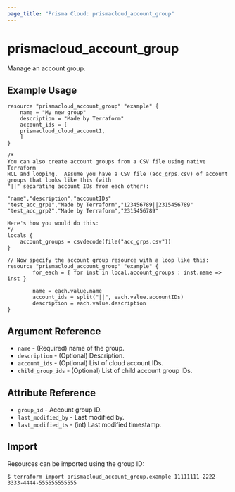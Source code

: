 ```yaml
---
page_title: "Prisma Cloud: prismacloud_account_group"
---
```


# prismacloud_account_group

Manage an account group.

## Example Usage

```hcl
resource "prismacloud_account_group" "example" {
    name = "My new group"
    description = "Made by Terraform"
    account_ids = [
    prismacloud_cloud_account1,
    ]
}

/*
You can also create account groups from a CSV file using native Terraform
HCL and looping.  Assume you have a CSV file (acc_grps.csv) of account groups that looks like this (with
"||" separating account IDs from each other):

"name","description","accountIDs"
"test_acc_grp1","Made by Terraform","123456789||2315456789"
"test_acc_grp2","Made by Terraform","2315456789"

Here's how you would do this:
*/
locals {
    account_groups = csvdecode(file("acc_grps.csv"))
}

// Now specify the account group resource with a loop like this:
resource "prismacloud_account_group" "example" {
        for_each = { for inst in local.account_groups : inst.name => inst }

        name = each.value.name
        account_ids = split("||", each.value.accountIDs)
        description = each.value.description
}
```

## Argument Reference

* `name` - (Required) name of the group.
* `description` - (Optional) Description.
* `account_ids` - (Optional) List of cloud account IDs.
* `child_group_ids` - (Optional) List of child account group IDs.

## Attribute Reference

* `group_id` - Account group ID.
* `last_modified_by` - Last modified by.
* `last_modified_ts` - (int) Last modified timestamp.

## Import

Resources can be imported using the group ID:

```
$ terraform import prismacloud_account_group.example 11111111-2222-3333-4444-555555555555
```
